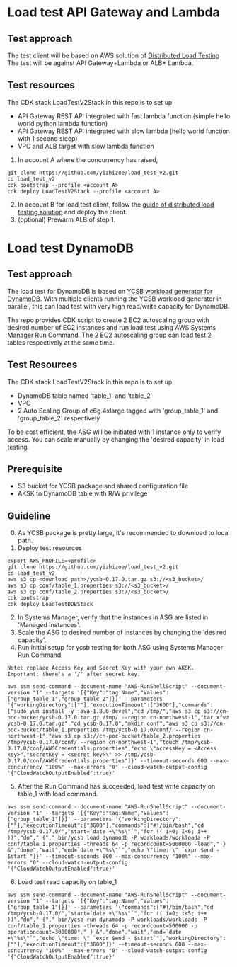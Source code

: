 # Load test API Gateway and Lambda
## Test approach
The test client will be based on AWS solution of [Distributed Load Testing](https://www.amazonaws.cn/en/solutions/distributed-load-testing/) 
The test will be against API Gateway+Lambda or ALB+ Lambda.
## Test resources
The CDK stack LoadTestV2Stack in this repo is to set up
- API Gateway REST API integrated with fast lambda function (simple hello world python lambda function)
- API Gateway REST API integrated with slow lambda (hello world function with 1 second sleep)
- VPC and ALB target with slow lambda function

1. In account A where the concurrency has raised,
```
git clone https://github.com/yizhizoe/load_test_v2.git
cd load_test_v2
cdk bootstrap --profile <account A>
cdk deploy LoadTestV2Stack --profile <account A>
```
2. In account B for load test client, follow the [guide of distributed load testing solution](https://s3.cn-north-1.amazonaws.com.cn/aws-dam-prod/china/Solutions/distributed_load_testing/distributed-load-testing-platform-deployment-guide.pdf) and deploy the client. 
3. (optional) Prewarm ALB of step 1.

# Load test DynamoDB
## Test approach
The load test for DynamoDB is based on [YCSB workload generator for DynamoDB](https://github.com/brianfrankcooper/YCSB/tree/master/dynamodb). With multiple clients running the YCSB workload generator in parallel, this can load test with very high read/write capacity for DynamoDB. 

The repo provides CDK script to create 2 EC2 autoscaling group with desired number of EC2 instances and run load test using AWS Systems Manager Run Command. The 2 EC2 autoscaling group can load test 2 tables respectively at the same time.

## Test Resources

The CDK stack LoadTestV2Stack in this repo is to set up
- DynamoDB table named 'table_1' and 'table_2'
- VPC
- 2 Auto Scaling Group of c6g.4xlarge tagged with 'group_table_1' and 'group_table_2' respectively

To be cost efficient, the ASG will be initiated with 1 instance only to verify access. You can scale manually by changing the 'desired capacity' in load testing. 


## Prerequisite
 - S3 bucket for YCSB package and shared configuration file
 - AKSK to DynamoDB table with R/W privilege

## Guideline
0. As YCSB package is pretty large, it's recommended to download to local path.
1. Deploy test resources
```
export AWS_PROFILE=<profile>
git clone https://github.com/yizhizoe/load_test_v2.git
cd load_test_v2
aws s3 cp <download path>/ycsb-0.17.0.tar.gz s3://<s3_bucket>/ 
aws s3 cp conf/table_1.properties s3://<s3_bucket>/ 
aws s3 cp conf/table_2.properties s3://<s3_bucket>/ 
cdk bootstrap 
cdk deploy LoadTestDDBStack 
```
2. In Systems Manager, verify that the instances in ASG are listed in 'Managed Instances'.
3. Scale the ASG to desired number of instances by changing the 'desired capacity'.
4. Run initial setup for ycsb testing for both ASG using Systems Manager Run Command.

```
Note: replace Access Key and Secret Key with your own AKSK. 
Important: there's a '/' after secret key. 
```

```
aws ssm send-command --document-name "AWS-RunShellScript" --document-version "1" --targets '[{"Key":"tag:Name","Values":["group_table_1","group_table_2"]}]' --parameters '{"workingDirectory":[""],"executionTimeout":["3600"],"commands":["sudo yum install -y java-1.8.0-devel","cd /tmp/","aws s3 cp s3://cn-poc-bucket/ycsb-0.17.0.tar.gz /tmp/ --region cn-northwest-1","tar xfvz ycsb-0.17.0.tar.gz","cd ycsb-0.17.0","mkdir conf","aws s3 cp s3://cn-poc-bucket/table_1.properties /tmp/ycsb-0.17.0/conf/ --region cn-northwest-1","aws s3 cp s3://cn-poc-bucket/table_2.properties /tmp/ycsb-0.17.0/conf/ --region cn-northwest-1","touch /tmp/ycsb-0.17.0/conf/AWSCredentials.properties","echo \"accessKey = <Access key>","secretKey = <secret key>\" >> /tmp/ycsb-0.17.0/conf/AWSCredentials.properties"]}' --timeout-seconds 600 --max-concurrency "100%" --max-errors "0" --cloud-watch-output-config '{"CloudWatchOutputEnabled":true}' 
```
5. After the Run Command has succeeded, load test write capacity on table_1 with load command.

```
aws ssm send-command --document-name "AWS-RunShellScript" --document-version "1" --targets '[{"Key":"tag:Name","Values":["group_table_1"]}]' --parameters '{"workingDirectory":[""],"executionTimeout":["3600"],"commands":["#!/bin/bash","cd /tmp/ycsb-0.17.0/","start=`date +\"%s\"`","for (( i=0; I<6; i++ ))","do"," {"," bin/ycsb load dynamodb -P workloads/workloada -P conf/table_1.properties -threads 64 -p recordcount=5000000 -load"," } &","done","wait","end=`date +\"%s\"`","echo \"time: \" `expr $end - $start`"]}' --timeout-seconds 600 --max-concurrency "100%" --max-errors "0" --cloud-watch-output-config '{"CloudWatchOutputEnabled":true}'
```
6. Load test read capacity on table_1
```
aws ssm send-command --document-name "AWS-RunShellScript" --document-version "1" --targets '[{"Key":"tag:Name","Values":["group_table_1"]}]' --parameters '{"commands":["#!/bin/bash","cd /tmp/ycsb-0.17.0/","start=`date +\"%s\"`","for (( i=0; i<5; i++ ))","do"," {"," bin/ycsb run dynamodb -P workloads/workloadc -P conf/table_1.properties -threads 64 -p recordcount=500000 -p operationcount=3000000"," } &","done","wait","end=`date +\"%s\"`","echo \"time: \" `expr $end - $start`"],"workingDirectory":[""],"executionTimeout":["3600"]}' --timeout-seconds 600 --max-concurrency "100%" --max-errors "0" --cloud-watch-output-config '{"CloudWatchOutputEnabled":true}'
```